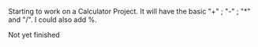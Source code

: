 Starting to work on a Calculator Project. It will have the basic "+" ; "-" ; "*" and "/". I could also add %.

Not yet finished
